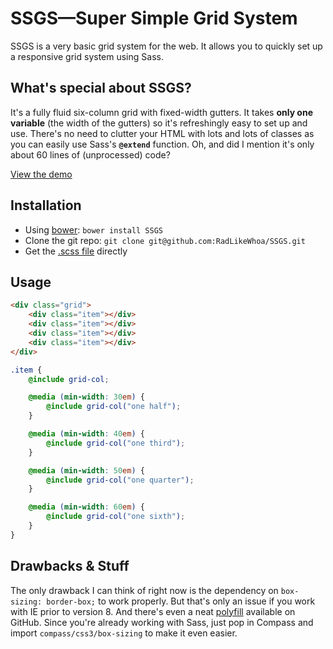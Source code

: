 # SSGS—Super Simple Grid System

SSGS is a very basic grid system for the web. It allows you to quickly set up a responsive grid system using Sass.

## What's special about SSGS?

It's a fully fluid six-column grid with fixed-width gutters. It takes **only one variable** (the width of the gutters) so it's refreshingly easy to set up and use. There's no need to clutter your HTML with lots and lots of classes as you can easily use Sass's **`@extend`** function. Oh, and did I mention it's only about 60 lines of (unprocessed) code?

[View the demo](http://sacha.me/SSGS)

## Installation

* Using [bower](https://github.com/bower/bower): `bower install SSGS`
* Clone the git repo: `git clone git@github.com:RadLikeWhoa/SSGS.git`
* Get the [.scss file](https://raw.github.com/RadLikeWhoa/SSGS/master/ssgs.scss) directly

## Usage

```html
<div class="grid">
    <div class="item"></div>
    <div class="item"></div>
    <div class="item"></div>
    <div class="item"></div>
</div>
```

```scss
.item {
    @include grid-col;

    @media (min-width: 30em) {
        @include grid-col("one half");
    }

    @media (min-width: 40em) {
        @include grid-col("one third");
    }

    @media (min-width: 50em) {
        @include grid-col("one quarter");
    }

    @media (min-width: 60em) {
        @include grid-col("one sixth");
    }
}
```

## Drawbacks & Stuff

The only drawback I can think of right now is the dependency on `box-sizing: border-box;` to work properly. But that's only an issue if you work with IE prior to version 8. And there's even a neat [polyfill](https://github.com/Schepp/box-sizing-polyfill) available on GitHub. Since you're already working with Sass, just pop in Compass and import `compass/css3/box-sizing` to make it even easier.
